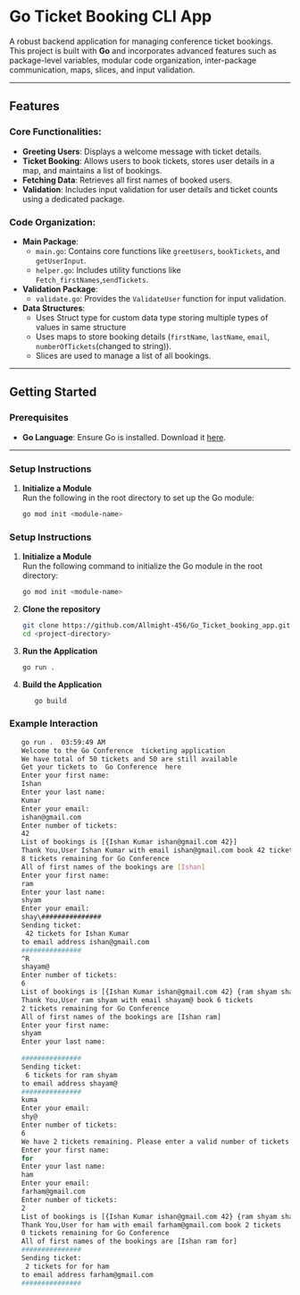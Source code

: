 # Go Ticket Booking CLI App

A robust backend application for managing conference ticket bookings. This project is built with **Go** and incorporates advanced features such as package-level variables, modular code organization, inter-package communication, maps, slices, and input validation.

---

## Features

### Core Functionalities:
- **Greeting Users**: Displays a welcome message with ticket details.
- **Ticket Booking**: Allows users to book tickets, stores user details in a map, and maintains a list of bookings.
- **Fetching Data**: Retrieves all first names of booked users.
- **Validation**: Includes input validation for user details and ticket counts using a dedicated package.

### Code Organization:
- **Main Package**:
  - `main.go`: Contains core functions like `greetUsers`, `bookTickets`, and `getUserInput`.
  - `helper.go`: Includes utility functions like `Fetch_firstNames`,`sendTickets`.
- **Validation Package**:
  - `validate.go`: Provides the `ValidateUser` function for input validation.
- **Data Structures**:
  - Uses Struct type for custom data type storing multiple types of values in same structure
  - Uses maps to store booking details (`firstName`, `lastName`, `email`, `numberOfTickets`(changed to string)).
  - Slices are used to manage a list of all bookings.

---

## Getting Started

### Prerequisites
- **Go Language**: Ensure Go is installed. Download it [here](https://go.dev/dl/).

---

### Setup Instructions

1. **Initialize a Module**  
   Run the following in the root directory to set up the Go module:
   ```bash
   go mod init <module-name>


### Setup Instructions

1. **Initialize a Module**  
   Run the following command to initialize the Go module in the root directory:
   ```bash
   go mod init <module-name>
2. **Clone the repository**
   ```bash
   git clone https://github.com/Allmight-456/Go_Ticket_booking_app.git
   cd <project-directory>

3. **Run the Application**
   ```bash
   go run .

4. **Build the Application**
      ```bash
         go build

### Example Interaction
   ```bash
      go run .  03:59:49 AM
      Welcome to the Go Conference  ticketing application
      We have total of 50 tickets and 50 are still available
      Get your tickets to  Go Conference  here
      Enter your first name: 
      Ishan 
      Enter your last name: 
      Kumar
      Enter your email: 
      ishan@gmail.com
      Enter number of tickets: 
      42
      List of bookings is [{Ishan Kumar ishan@gmail.com 42}]
      Thank You,User Ishan Kumar with email ishan@gmail.com book 42 tickets
      8 tickets remaining for Go Conference
      All of first names of the bookings are [Ishan]
      Enter your first name: 
      ram
      Enter your last name: 
      shyam
      Enter your email: 
      shay\###############
      Sending ticket:
       42 tickets for Ishan Kumar 
      to email address ishan@gmail.com
      ###############
      ^R
      shayam@
      Enter number of tickets: 
      6
      List of bookings is [{Ishan Kumar ishan@gmail.com 42} {ram shyam shayam@ 6}]
      Thank You,User ram shyam with email shayam@ book 6 tickets
      2 tickets remaining for Go Conference
      All of first names of the bookings are [Ishan ram]
      Enter your first name: 
      shyam
      Enter your last name: 
      
      ###############
      Sending ticket:
       6 tickets for ram shyam 
      to email address shayam@
      ###############
      kuma
      Enter your email: 
      shy@
      Enter number of tickets: 
      6
      We have 2 tickets remaining. Please enter a valid number of tickets.Try Again
      Enter your first name: 
      for
      Enter your last name: 
      ham
      Enter your email: 
      farham@gmail.com
      Enter number of tickets: 
      2
      List of bookings is [{Ishan Kumar ishan@gmail.com 42} {ram shyam shayam@ 6} {for ham farham@gmail.com 2}]
      Thank You,User for ham with email farham@gmail.com book 2 tickets
      0 tickets remaining for Go Conference
      All of first names of the bookings are [Ishan ram for]
      ###############
      Sending ticket:
       2 tickets for for ham 
      to email address farham@gmail.com
      ###############
